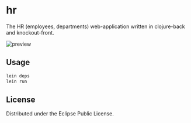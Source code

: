 # hr

The HR (employees, departments) web-application written in clojure-back and knockout-front. 

![preview](http://github.com/janneri/hr-clojure-knockout/raw/master/hr-clojure.png)

## Usage

```bash
lein deps
lein run
```

## License

Distributed under the Eclipse Public License.

